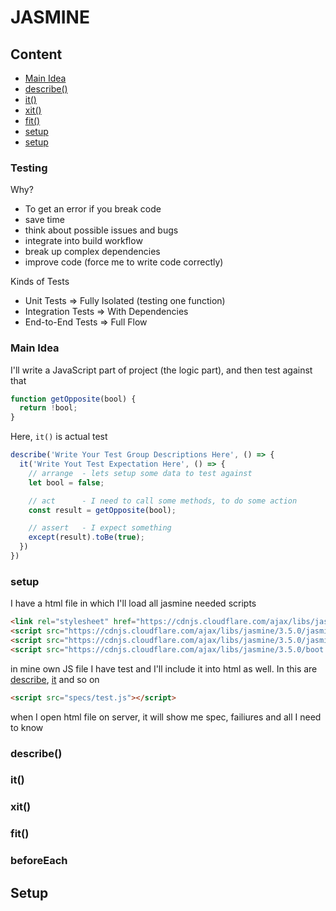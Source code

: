# JASMINE

## Content
* [Main Idea](#Main-Idea)
* [describe()](#describe\(\))
* [it()](#it\(\))
* [xit()](xit())
* [fit()](#fit())
* [setup](#Setup)
* [setup](#Setup)

### Testing
Why?
* To get an error if you break code
* save time
* think about possible issues and bugs
* integrate into build workflow
* break up complex dependencies
* improve code (force me to write code correctly)

Kinds of Tests
* Unit Tests => Fully Isolated (testing one function)
* Integration Tests => With Dependencies
* End-to-End Tests => Full Flow


### Main Idea
I'll write a JavaScript part of project (the logic part), and then test against that

```js
function getOpposite(bool) {
  return !bool;
}
```

Here, `it()` is actual test
```js
describe('Write Your Test Group Descriptions Here', () => {
  it('Write Yout Test Expectation Here', () => {
    // arrange  - lets setup some data to test against
    let bool = false;

    // act      - I need to call some methods, to do some action
    const result = getOpposite(bool);

    // assert   - I expect something
    except(result).toBe(true);
  })
})
```
### setup

I have a html file in which I'll load all jasmine needed scripts
```html
<link rel="stylesheet" href="https://cdnjs.cloudflare.com/ajax/libs/jasmine/3.5.0/jasmine.css"></link>
<script src="https://cdnjs.cloudflare.com/ajax/libs/jasmine/3.5.0/jasmine.min.js"></script>
<script src="https://cdnjs.cloudflare.com/ajax/libs/jasmine/3.5.0/jasmine-html.min.js"></script>
<script src="https://cdnjs.cloudflare.com/ajax/libs/jasmine/3.5.0/boot.min.js"></script>
```

in mine own JS file I have test and I'll include it into html as well. In this are [describe](#describe()), [it](#it()) and so on
```html
<script src="specs/test.js"></script>
```
when I open html file on server, it will show me spec, failiures and all I need to know

### describe()

### it()

### xit()

### fit()

### beforeEach








## Setup
